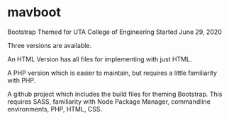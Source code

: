 # mavboot
Bootstrap Themed for UTA College of Engineering 
Started June 29, 2020

Three versions are available.

An HTML Version has all files for implementing with just HTML.

A PHP version which is easier to maintain, but requires a little familiarity with PHP.

A github project which includes the build files for theming Bootstrap.  This requires SASS, familiarity with Node Package Manager, commandline environments, PHP, HTML, CSS.